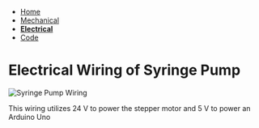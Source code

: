 - [Home](/Thompson-Syringe-Pump/index)
- [Mechanical](/Thompson-Syringe-Pump/mechanical)
- **[Electrical](/Thompson-Syringe-Pump/electrical)**
- [Code](/Thompson-Syringe-Pump/code)

# Electrical Wiring of Syringe Pump

![Syringe Pump Wiring](/Thompson-Syringe-Pump/Assets/Breadboard-Wiring.jpg)

This wiring utilizes 24 V to power the stepper motor and 5 V to power an Arduino Uno
